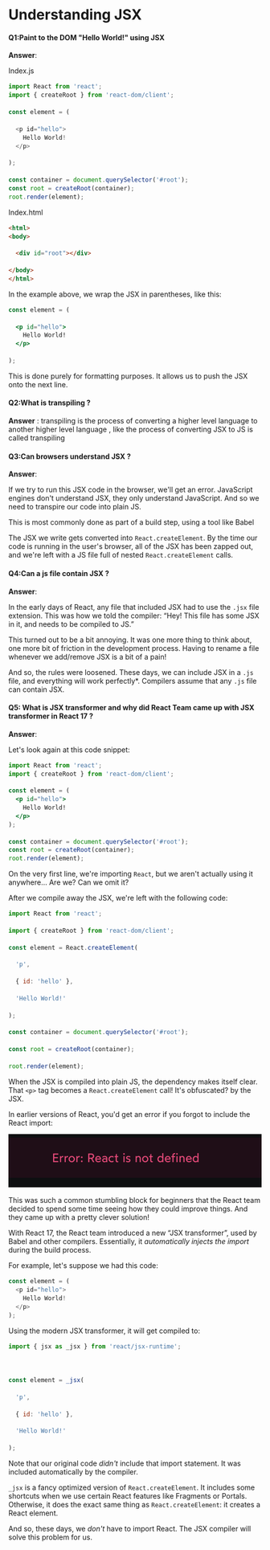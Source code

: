 # Understanding JSX 

#### Q1:Paint to the DOM "Hello World!" using JSX 

**Answer**:

Index.js

```js
import React from 'react';
import { createRoot } from 'react-dom/client';

const element = (

  <p id="hello">
    Hello World!
  </p>

);

const container = document.querySelector('#root');
const root = createRoot(container);
root.render(element);


```

Index.html

```html
<html>
<body>

  <div id="root"></div>

</body>
</html>
```

In the example above, we wrap the JSX in parentheses, like this:

```jsx
const element = (

  <p id="hello">
    Hello World!
  </p>

);
```

This is done purely for formatting purposes. It allows us to push the JSX onto the next line.

#### Q2:What is transpiling ? 

**Answer** : transpiling is the process of converting a higher level language to another higher level language , like the process of converting JSX to JS is called transpiling 

#### Q3:Can browsers understand JSX ? 

**Answer**: 

If we try to run this JSX code in the browser, we'll get an error. JavaScript engines don't understand JSX, they only understand JavaScript. And so we need to transpire  our code into plain JS.

This is most commonly done as part of a build step, using a tool like Babel

The JSX we write gets converted into `React.createElement`. By the time our code is running in the user's browser, all of the JSX has been zapped out, and we're left with a JS file full of nested `React.createElement` calls. 

#### Q4:Can a js file contain JSX ? 

**Answer**:

In the early days of React, any file that included JSX had to use the `.jsx` file extension. This was how we told the compiler: “Hey! This file has some JSX in it, and needs to be compiled to JS.”

This turned out to be a bit annoying. It was one more thing to think about, one more bit of friction in the development process. Having to rename a file whenever we add/remove JSX is a bit of a pain!

And so, the rules were loosened. These days, we can include JSX in a `.js` file, and everything will work perfectly*. Compilers assume that any `.js` file can contain JSX.

#### Q5: What is JSX transformer and why did React Team came up with JSX transformer in React 17 ?

**Answer**:

Let's look again at this code snippet:

```jsx
import React from 'react';
import { createRoot } from 'react-dom/client';

const element = (
  <p id="hello">
    Hello World!
  </p>
);

const container = document.querySelector('#root');
const root = createRoot(container);
root.render(element);
```

On the very first line, we're importing `React`, but we aren't actually using it anywhere… Are we? Can we omit it?

After we compile away the JSX, we're left with the following code:

```js
import React from 'react';

import { createRoot } from 'react-dom/client';

const element = React.createElement(

  'p',

  { id: 'hello' },

  'Hello World!'

);

const container = document.querySelector('#root');

const root = createRoot(container);

root.render(element);
```

When the JSX is compiled into plain JS, the dependency makes itself clear. That `<p>` tag becomes a `React.createElement` call! It's obfuscated? by the JSX.

In earlier versions of React, you'd get an error if you forgot to include the React import:

![react-not-defined](../assets/react-not-defined.png)

This was such a common stumbling block for beginners that the React team decided to spend some time seeing how they could improve things. And they came up with a pretty clever solution!

With React 17, the React team introduced a new “JSX transformer”, used by Babel and other compilers. Essentially, it *automatically injects the import* during the build process.

For example, let's suppose we had this code:

```js
const element = (
  <p id="hello">
    Hello World!
  </p>
);
```

Using the modern JSX transformer, it will get compiled to:

```js
import { jsx as _jsx } from 'react/jsx-runtime';



const element = _jsx(

  'p',

  { id: 'hello' },

  'Hello World!'

);
```

Note that our original code *didn't* include that import statement. It was included automatically by the compiler.

`_jsx` is a fancy optimized version of `React.createElement`. It includes some shortcuts when we use certain React features like Fragments or Portals. Otherwise, it does the exact same thing as `React.createElement`: it creates a React element.

And so, these days, we *don't* have to import React. The JSX compiler will solve this problem for us.